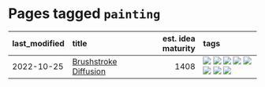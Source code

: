 # Pages tagged `painting`

|last_modified|title|est. idea maturity|tags
|:---|:---|---:|:---|
|2022-10-25|[Brushstroke Diffusion](../brushstroke-diffusion.md)|1408|[![](https://img.shields.io/badge/tag-artisticstyletransfer-0e5ec)](../tags/artisticstyletransfer.md) [![](https://img.shields.io/badge/tag-creativity-36f98)](../tags/creativity.md) [![](https://img.shields.io/badge/tag-deepgenerativemodeling-3a9a4f)](../tags/deepgenerativemodeling.md) [![](https://img.shields.io/badge/tag-experimental-32d44f)](../tags/experimental.md) [![](https://img.shields.io/badge/tag-image_processing-d9f12f)](../tags/image_processing.md) [![](https://img.shields.io/badge/tag-modeltraining-fe76cf)](../tags/modeltraining.md) [![](https://img.shields.io/badge/tag-painting-8fb3d)](../tags/painting.md) [![](https://img.shields.io/badge/tag-wip-c6963e)](../tags/wip.md)|
